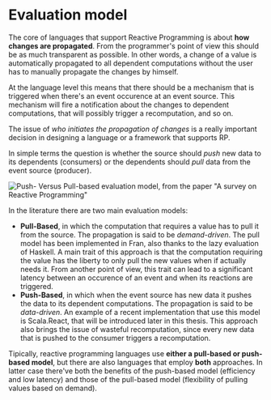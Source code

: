 # Evaluation model

The core of languages that support Reactive Programming is about **how changes are propagated**. From the programmer's point of view this should be as much transparent as possible. In other words, a change of a value is automatically propagated to all dependent computations without the user has to manually propagate the changes by himself.

At the language level this means that there should be a mechanism that is triggered when there's an event occurence at an event source. This mechanism will fire a notification about the changes to dependent computations, that will possibly trigger a recomputation, and so on.

The issue of *who initiates the propagation of changes* is a really important decision in designing a language or a framework that supports RP.

In simple terms the question is whether the source should *push* new data to its dependents (consumers) or the dependents should *pull* data from the event source (producer).

![Push- Versus Pull-based evaluation model, from the paper "A survey on Reactive Programming"](http://i59.tinypic.com/2z3nsw5.png)

In the literature there are two main evaluation models:

- **Pull-Based**, in which the computation that requires a value has to pull it from the source. The propagation is said to be *demand-driven*. The pull model has been implemented in Fran, also thanks to the lazy evaluation of Haskell. A main trait of this approach is that the computation requiring the value has the liberty to only pull the new values when if actually needs it. From another point of view, this trait can lead to a significant latency between an occurence of an event and when its reactions are triggered.
- **Push-Based**, in which when the event source has new data it pushes the data to its dependent computations. The propagation is said to be *data-driven*. An example of a recent implementation that use this model is Scala.React, that will be introduced later in this thesis.
This approach also brings the issue of wasteful recomputation, since every new data that is pushed to the consumer triggers a recomputation.

Tipically, reactive programming languages use **either a pull-based or push-based model**, but there are also languages that employ **both** approaches. In latter case there've both the benefits of the push-based model (efficiency and low latency) and those of the pull-based model (flexibility of pulling values based on demand).
